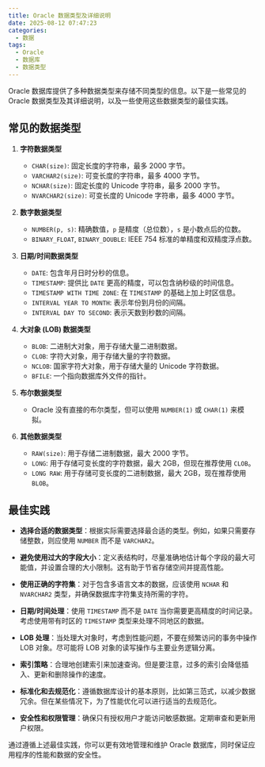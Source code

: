 ```yaml
---
title: Oracle 数据类型及详细说明
date: 2025-08-12 07:47:23
categories:
  - 数据
tags: 
  - Oracle
  - 数据库
  - 数据类型
---
```


Oracle 数据库提供了多种数据类型来存储不同类型的信息。以下是一些常见的 Oracle 数据类型及其详细说明，以及一些使用这些数据类型的最佳实践。

## 常见的数据类型

1. **字符数据类型**
   - `CHAR(size)`: 固定长度的字符串，最多 2000 字节。
   - `VARCHAR2(size)`: 可变长度的字符串，最多 4000 字节。
   - `NCHAR(size)`: 固定长度的 Unicode 字符串，最多 2000 字节。
   - `NVARCHAR2(size)`: 可变长度的 Unicode 字符串，最多 4000 字节。

2. **数字数据类型**
   - `NUMBER(p, s)`: 精确数值，`p` 是精度（总位数），`s` 是小数点后的位数。
   - `BINARY_FLOAT`, `BINARY_DOUBLE`: IEEE 754 标准的单精度和双精度浮点数。

3. **日期/时间数据类型**
   - `DATE`: 包含年月日时分秒的信息。
   - `TIMESTAMP`: 提供比 `DATE` 更高的精度，可以包含纳秒级的时间信息。
   - `TIMESTAMP WITH TIME ZONE`: 在 `TIMESTAMP` 的基础上加上时区信息。
   - `INTERVAL YEAR TO MONTH`: 表示年份到月份的间隔。
   - `INTERVAL DAY TO SECOND`: 表示天数到秒数的间隔。

4. **大对象 (LOB) 数据类型**
   - `BLOB`: 二进制大对象，用于存储大量二进制数据。
   - `CLOB`: 字符大对象，用于存储大量的字符数据。
   - `NCLOB`: 国家字符大对象，用于存储大量的 Unicode 字符数据。
   - `BFILE`: 一个指向数据库外文件的指针。

5. **布尔数据类型**
   - Oracle 没有直接的布尔类型，但可以使用 `NUMBER(1)` 或 `CHAR(1)` 来模拟。

6. **其他数据类型**
   - `RAW(size)`: 用于存储二进制数据，最大 2000 字节。
   - `LONG`: 用于存储可变长度的字符数据，最大 2GB，但现在推荐使用 `CLOB`。
   - `LONG RAW`: 用于存储可变长度的二进制数据，最大 2GB，现在推荐使用 `BLOB`。

## 最佳实践

- **选择合适的数据类型**：根据实际需要选择最合适的类型。例如，如果只需要存储整数，则应使用 `NUMBER` 而不是 `VARCHAR2`。

- **避免使用过大的字段大小**：定义表结构时，尽量准确地估计每个字段的最大可能值，并设置合理的大小限制。这有助于节省存储空间并提高性能。

- **使用正确的字符集**：对于包含多语言文本的数据，应该使用 `NCHAR` 和 `NVARCHAR2` 类型，并确保数据库字符集支持所需的字符。

- **日期/时间处理**：使用 `TIMESTAMP` 而不是 `DATE` 当你需要更高精度的时间记录。考虑使用带有时区的 `TIMESTAMP` 类型来处理不同地区的数据。

- **LOB 处理**：当处理大对象时，考虑到性能问题，不要在频繁访问的事务中操作 LOB 对象。尽可能将 LOB 对象的读写操作与主要业务逻辑分离。

- **索引策略**：合理地创建索引来加速查询。但是要注意，过多的索引会降低插入、更新和删除操作的速度。

- **标准化和去规范化**：遵循数据库设计的基本原则，比如第三范式，以减少数据冗余。但在某些情况下，为了性能优化可以进行适当的去规范化。

- **安全性和权限管理**：确保只有授权用户才能访问敏感数据。定期审查和更新用户权限。

通过遵循上述最佳实践，你可以更有效地管理和维护 Oracle 数据库，同时保证应用程序的性能和数据的安全性。
